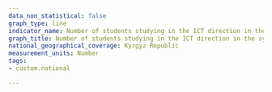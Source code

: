 ```yaml
---
data_non_statistical: false
graph_type: line
indicator_name: Number of students studying in the ICT direction in the system of primary vocational, secondary vocational and higher vocational education
graph_title: Number of students studying in the ICT direction in the system of primary vocational, secondary vocational and higher vocational education
national_geographical_coverage: Kyrgyz Republic
measurement_units: Number
tags:
- custom.national

---
```

